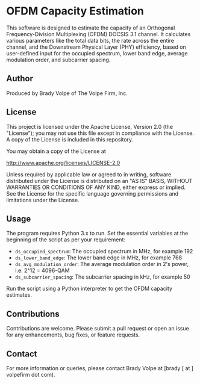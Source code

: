 # OFDM Capacity Estimation

This software is designed to estimate the capacity of an Orthogonal Frequency-Division Multiplexing (OFDM) DOCSIS 3.1 channel. It calculates various parameters like the total data bits, the rate across the entire channel, and the Downstream Physical Layer (PHY) efficiency, based on user-defined input for the occupied spectrum, lower band edge, average modulation order, and subcarrier spacing.

## Author

Produced by Brady Volpe of The Volpe Firm, Inc.

## License

This project is licensed under the Apache License, Version 2.0 (the "License"); you may not use this file except in compliance with the License. A copy of the License is included in this repository. 

You may obtain a copy of the License at

   http://www.apache.org/licenses/LICENSE-2.0

Unless required by applicable law or agreed to in writing, software distributed under the License is distributed on an "AS IS" BASIS, WITHOUT WARRANTIES OR CONDITIONS OF ANY KIND, either express or implied. See the License for the specific language governing permissions and limitations under the License.

## Usage

The program requires Python 3.x to run. Set the essential variables at the beginning of the script as per your requirement:

- `ds_occupied_spectrum`: The occupied spectrum in MHz, for example 192
- `ds_lower_band_edge`: The lower band edge in MHz, for example 768
- `ds_avg_modulation_order`: The average modulation order in 2's power, i.e. 2^12 = 4096-QAM
- `ds_subcarrier_spacing`: The subcarrier spacing in kHz, for example 50

Run the script using a Python interpreter to get the OFDM capacity estimates.

## Contributions

Contributions are welcome. Please submit a pull request or open an issue for any enhancements, bug fixes, or feature requests.

## Contact

For more information or queries, please contact Brady Volpe at [brady [ at ] volpefirm dot com).
